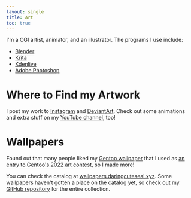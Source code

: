 ```yaml
---
layout: single
title: Art
toc: true
---
```


I'm a CGI artist, animator, and an illustrator. The programs I use include:
- [Blender](https://blender.org)
- [Krita](https://krita.org)
- [Kdenlive](https://apps.kde.org/kdenlive/)
- [Adobe Photoshop](https://www.adobe.com/products/photoshop.html)

# Where to Find my Artwork
I post my work to [Instagram](https://instagram.com/daringcuteseal) and [DeviantArt](https://deviantart.com/daringcuteseal). Check out some animations and extra stuff on my [YouTube channel](https://youtube.com/@daringcuteseal), too!

# Wallpapers
Found out that many people liked my [Gentoo wallpaper](https://www.reddit.com/r/linuxmasterrace/comments/u0cxix/what_do_you_think_about_this_wallpaper/) that I used as [an entry to Gentoo's 2022 art contest](https://bugs.gentoo.org/847928), so I made more!

You can check the catalog at [wallpapers.daringcuteseal.xyz](https://wallpapers.daringcuteseal.xyz). Some wallpapers haven't gotten a place on the catalog yet, so check out [my GitHub repository](https://github.com/DaringCuteSeal/wallpapers) for the entire collection.

<!-- # Sticker Designs -->
<!-- I release some of my A3 sticker designs <img src="img/go-sticker.png" width=100px> -->
<!-- Most of them are programming/FOSS-related. [check them out!](https://github.com/DaringCuteSeal/fossstickers) -->